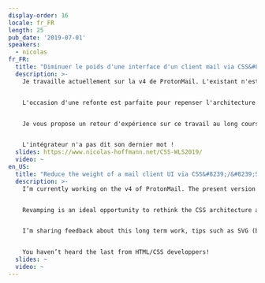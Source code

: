 ```yaml
---
display-order: 16
locale: fr_FR
length: 25
pub_date: '2019-07-01'
speakers:
  - nicolas
fr_FR:
  title: "Diminuer le poids d'une interface d'un client mail via CSS&#8239;/&#8239;SVG"
  description: >-
    Je travaille actuellement sur la v4 de ProtonMail. L'existant n'est pas toujours facile à manœuvrer : une inévitable dette technique (et donc de performance), des CSS lourdes, un manque d'uniformité, etc.


    L'occasion d'une refonte est parfaite pour repenser l'architecture des CSS et prendre les bonnes décisions pour préparer la performance future : les gains substantiels se préparent au long cours, des choix qui peuvent sembler anecdotiques se révèlent très efficaces quand on doit "scaler" et penser internationalisation.


    Je vous propose un retour d'expérience sur ce travail au long cours, des astuces notamment avec SVG (les requêtes les plus performantes sont celles... que l'on ne fait pas :) ), et principalement une manière d'architecturer CSS qui permet d'en réduire drastiquement le poids. Et donc d'envisager sereinement des notions sympathiques comme le budget de performance, les critical CSS, etc.


    L'intégrateur n'a pas dit son dernier mot !
  slides: https://www.nicolas-hoffmann.net/CSS-WLS2019/
  video: ~
en_US:
  title: "Reduce the weight of a mail client UI via CSS&#8239;/&#8239;SVG"
  description: >-
    I’m currently working on the v4 of ProtonMail. The present version is not always easy to operate: the technical debt is inevitable (and performance debt as well), so are heavy CSS and lack of consistency…


    Revamping is an ideal opportunity to rethink the CSS architecture and take the right decisions to improve performance: significant earnings requires groundwork, and some choices that may appear as trivial could reveal themselves powerful when it’s about scaling and thinking about going worldwide.


    I’m sharing feedback about this long term work, tips such as SVG (because the most efficient requests are the ones… we don’t run :)), and more especially the way to conceive CSS architecture to drastically reduce its weight, in order to consider performance budget or critical CSS with perfect equanimity.


    You haven’t heard the last from HTML/CSS developpers!
  slides: ~
  video: ~
---
```

